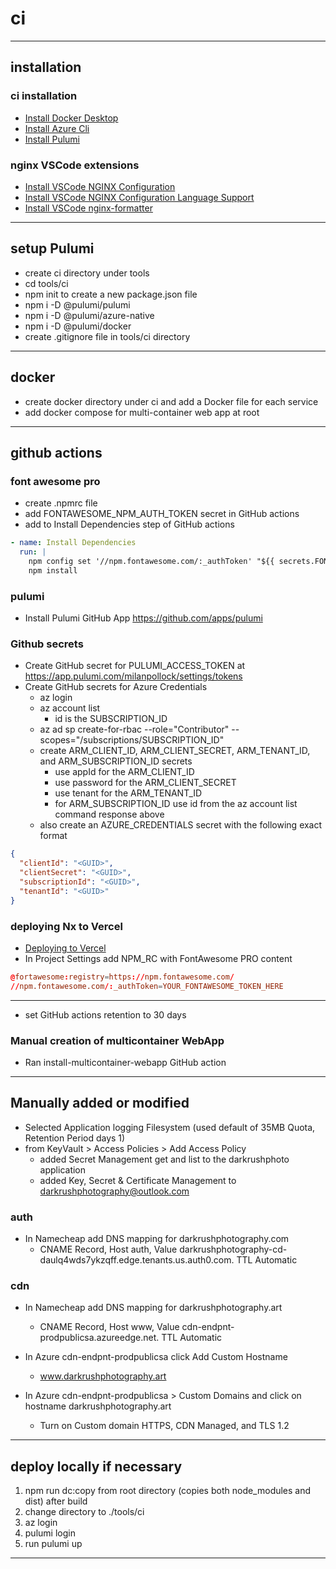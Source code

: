 # ci

---

## installation

### ci installation

- [Install Docker Desktop](https://docs.docker.com/desktop/#download-and-install)
- [Install Azure Cli](https://docs.microsoft.com/en-us/cli/azure/install-azure-cli-windows?tabs=azure-cli)
- [Install Pulumi](https://www.pulumi.com/docs/get-started/install/)

### nginx VSCode extensions

- [Install VSCode NGINX Configuration](https://marketplace.visualstudio.com/items?itemName=william-voyek.vscode-nginx)
- [Install VSCode NGINX Configuration Language Support](https://marketplace.visualstudio.com/items?itemName=ahmadalli.vscode-nginx-conf)
- [Install VSCode nginx-formatter](https://marketplace.visualstudio.com/items?itemName=raynigon.nginx-formatter)

---

## setup Pulumi

- create ci directory under tools
- cd tools/ci
- npm init to create a new package.json file
- npm i -D @pulumi/pulumi
- npm i -D @pulumi/azure-native
- npm i -D @pulumi/docker
- create .gitignore file in tools/ci directory

---

## docker

- create docker directory under ci and add a Docker file for each service
- add docker compose for multi-container web app at root

---

## github actions

### font awesome pro

- create .npmrc file
- add FONTAWESOME_NPM_AUTH_TOKEN secret in GitHub actions
- add to Install Dependencies step of GitHub actions

```yml
- name: Install Dependencies
  run: |
    npm config set '//npm.fontawesome.com/:_authToken' "${{ secrets.FONTAWESOME_NPM_AUTH_TOKEN }}"
    npm install
```

### pulumi

- Install Pulumi GitHub App <https://github.com/apps/pulumi>

### Github secrets

- Create GitHub secret for PULUMI_ACCESS_TOKEN at <https://app.pulumi.com/milanpollock/settings/tokens>
- Create GitHub secrets for Azure Credentials
  - az login
  - az account list
    - id is the SUBSCRIPTION_ID
  - az ad sp create-for-rbac --role="Contributor" --scopes="/subscriptions/SUBSCRIPTION_ID"
  - create ARM_CLIENT_ID, ARM_CLIENT_SECRET, ARM_TENANT_ID, and ARM_SUBSCRIPTION_ID secrets
    - use appId for the ARM_CLIENT_ID
    - use password for the ARM_CLIENT_SECRET
    - use tenant for the ARM_TENANT_ID
    - for ARM_SUBSCRIPTION_ID use id from the az account list command response above
  - also create an AZURE_CREDENTIALS secret with the following exact format

```json
{
  "clientId": "<GUID>",
  "clientSecret": "<GUID>",
  "subscriptionId": "<GUID>",
  "tenantId": "<GUID>"
}
```

### deploying Nx to Vercel

- [Deploying to Vercel](https://nx.dev/latest/react/guides/nextjs#deploying-to-vercel)
- In Project Settings add NPM_RC with FontAwesome PRO content

```rc
@fortawesome:registry=https://npm.fontawesome.com/
//npm.fontawesome.com/:_authToken=YOUR_FONTAWESOME_TOKEN_HERE
```

---

- set GitHub actions retention to 30 days

### Manual creation of multicontainer WebApp

- Ran install-multicontainer-webapp GitHub action

---

## Manually added or modified

- Selected Application logging Filesystem (used default of 35MB Quota, Retention Period days 1)
- from KeyVault > Access Policies > Add Access Policy
  - added Secret Management get and list to the darkrushphoto application
  - added Key, Secret & Certificate Management to darkrushphotography@outlook.com

### auth

- In Namecheap add DNS mapping for darkrushphotography.com
  - CNAME Record, Host auth, Value darkrushphotography-cd-daulq4wds7ykzqff.edge.tenants.us.auth0.com. TTL Automatic

### cdn

- In Namecheap add DNS mapping for darkrushphotography.art

  - CNAME Record, Host www, Value cdn-endpnt-prodpublicsa.azureedge.net. TTL Automatic

- In Azure cdn-endpnt-prodpublicsa click Add Custom Hostname

  - www.darkrushphotography.art

- In Azure cdn-endpnt-prodpublicsa > Custom Domains and click on hostname darkrushphotography.art
  - Turn on Custom domain HTTPS, CDN Managed, and TLS 1.2

---

## deploy locally if necessary

1. npm run dc:copy from root directory (copies both node_modules and dist) after build
2. change directory to ./tools/ci
3. az login
4. pulumi login
5. run pulumi up

---
